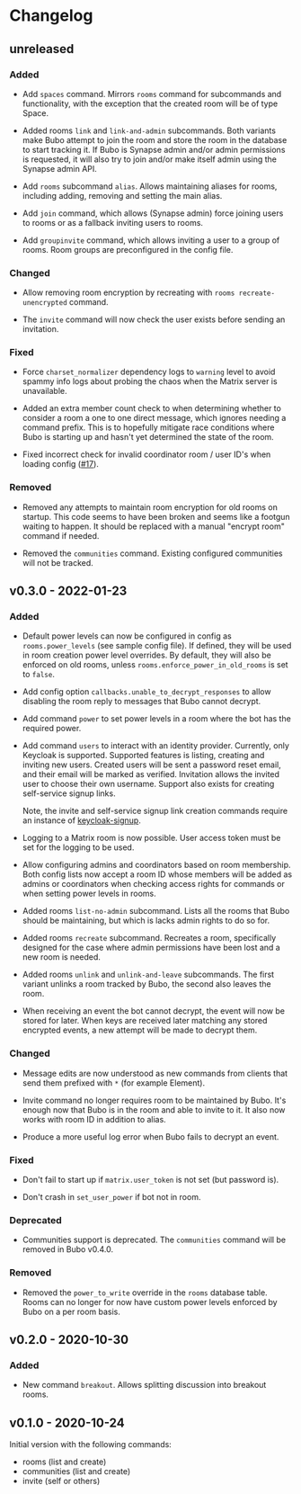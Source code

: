 # Changelog

## unreleased

### Added

* Add `spaces` command. Mirrors `rooms` command for subcommands and functionality, with the 
  exception that the created room will be of type Space.

* Added rooms `link` and `link-and-admin` subcommands. Both variants make Bubo attempt
  to join the room and store the room in the database to start tracking it. If Bubo
  is Synapse admin and/or admin permissions is requested, it will also try to join and/or
  make itself admin using the Synapse admin API.

* Add `rooms` subcommand `alias`. Allows maintaining aliases for rooms, including
  adding, removing and setting the main alias.

* Add `join` command, which allows (Synapse admin) force joining users to rooms or as 
  a fallback inviting users to rooms.

* Add `groupinvite` command, which allows inviting a user to a group
  of rooms. Room groups are preconfigured in the config file.

### Changed

* Allow removing room encryption by recreating with `rooms recreate-unencrypted` command.

* The `invite` command will now check the user exists before sending an invitation.

### Fixed

* Force `charset_normalizer` dependency logs to `warning` level to avoid spammy info
  logs about probing the chaos when the Matrix server is unavailable.

* Added an extra member count check to when determining whether to consider a room
  a one to one direct message, which ignores needing a command prefix. This is to
  hopefully mitigate race conditions where Bubo is starting up and hasn't yet
  determined the state of the room.

* Fixed incorrect check for invalid coordinator room / user ID's when loading config ([#17](https://github.com/elokapina/bubo/pull/17)).

### Removed

* Removed any attempts to maintain room encryption for old rooms on startup. This code
  seems to have been broken and seems like a footgun waiting to happen. It should
  be replaced with a manual "encrypt room" command if needed.

* Removed the `communities` command. Existing configured communities will not be tracked.

## v0.3.0 - 2022-01-23

### Added

* Default power levels can now be configured in config as `rooms.power_levels` (see
  sample config file). If defined, they will be used in room creation power level
  overrides. By default, they will also be enforced on old rooms, unless
  `rooms.enforce_power_in_old_rooms` is set to `false`.

* Add config option `callbacks.unable_to_decrypt_responses` to allow disabling
  the room reply to messages that Bubo cannot decrypt.
  
* Add command `power` to set power levels in a room where the bot has the 
  required power.
  
* Add command `users` to interact with an identity provider. Currently, only Keycloak
  is supported. Supported features is listing, creating and inviting new users.
  Created users will be sent a password reset email, and their email will be
  marked as verified. Invitation allows the invited user to choose their own username.
  Support also exists for creating self-service signup links.

  Note, the invite and self-service signup link creation commands 
  require an instance of [keycloak-signup](https://github.com/elokapina/keycloak-signup).

* Logging to a Matrix room is now possible. User access token must be set for the logging
  to be used.

* Allow configuring admins and coordinators based on room membership. Both config lists
  now accept a room ID whose members will be added as admins or coordinators when checking
  access rights for commands or when setting power levels in rooms.

* Added rooms `list-no-admin` subcommand. Lists all the rooms that Bubo should be maintaining,
  but which is lacks admin rights to do so for.

* Added rooms `recreate` subcommand. Recreates a room, specifically designed for the case where
  admin permissions have been lost and a new room is needed.

* Added rooms `unlink` and `unlink-and-leave` subcommands. The first variant unlinks a room
  tracked by Bubo, the second also leaves the room.

* When receiving an event the bot cannot decrypt, the event will now be stored for
  later. When keys are received later matching any stored encrypted events, a new attempt
  will be made to decrypt them.

### Changed

* Message edits are now understood as new commands from clients that send them 
  prefixed with ` * ` (for example Element).

* Invite command no longer requires room to be maintained by Bubo. It's enough now that
  Bubo is in the room and able to invite to it. It also now works with room ID in
  addition to alias.

* Produce a more useful log error when Bubo fails to decrypt an event.

### Fixed

* Don't fail to start up if `matrix.user_token` is not set (but password is).

* Don't crash in `set_user_power` if bot not in room. 

### Deprecated

* Communities support is deprecated. The `communities` command will be removed in Bubo v0.4.0.

### Removed

* Removed the `power_to_write` override in the `rooms` database table. Rooms
  can no longer for now have custom power levels enforced by Bubo on a per room basis.  

## v0.2.0 - 2020-10-30

### Added

* New command `breakout`. Allows splitting discussion into breakout rooms.

## v0.1.0 - 2020-10-24

Initial version with the following commands:
* rooms (list and create)
* communities (list and create)
* invite (self or others)
